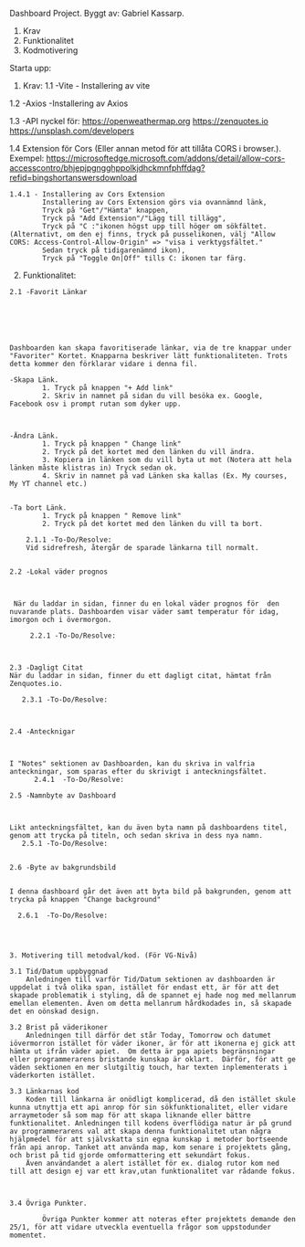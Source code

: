 Dashboard Project.
Byggt av: Gabriel Kassarp.

1. Krav
2. Funktionalitet
3. Kodmotivering

Starta upp:


1. Krav:
 1.1 -Vite
        - Installering av vite
    
1.2 -Axios
        -Installering av Axios

1.3 -API nyckel för:
        https://openweathermap.org
        https://zenquotes.io 
        https://unsplash.com/developers 

1.4    Extension för Cors (Eller annan metod för att tillåta CORS i browser.).
            Exempel: https://microsoftedge.microsoft.com/addons/detail/allow-cors-accesscontro/bhjepjpgngghppolkjdhckmnfphffdag?refid=bingshortanswersdownload

    1.4.1 - Installering av Cors Extension 
            Installering av Cors Extension görs via ovannämnd länk,
            Tryck på "Get"/"Hämta" knappen,
            Tryck på "Add Extension"/"Lägg till tillägg",
            Tryck på "C :"ikonen högst upp till höger om sökfältet. (Alternativt, om den ej finns, tryck på pusselikonen, välj "Allow CORS: Access-Control-Allow-Origin" => "visa i verktygsfältet." 
            Sedan tryck på tidigarenämnd ikon),
            Tryck på "Toggle On|Off" tills C: ikonen tar färg.

 





   2. Funktionalitet:


    2.1 -Favorit Länkar


    



    Dashboarden kan skapa favoritiserade länkar, via de tre knappar under "Favoriter" Kortet. Knapparna beskriver lätt funktionaliteten. Trots detta kommer den förklarar vidare i denna fil.

    -Skapa Länk.
            1. Tryck på knappen "+ Add link"
            2. Skriv in namnet på sidan du vill besöka ex. Google, Facebook osv i prompt rutan som dyker upp.
           


    -Ändra Länk.
            1. Tryck på knappen " Change link"
            2. Tryck på det kortet med den länken du vill ändra.
            3. Kopiera in länken som du vill byta ut mot (Notera att hela länken måste klistras in) Tryck sedan ok.
            4. Skriv in namnet på vad Länken ska kallas (Ex. My courses, My YT channel etc.)

        
    -Ta bort Länk.   
            1. Tryck på knappen " Remove link"
            2. Tryck på det kortet med den länken du vill ta bort.

        2.1.1 -To-Do/Resolve:
        Vid sidrefresh, återgår de sparade länkarna till normalt.


    2.2 -Lokal väder prognos

    

     När du laddar in sidan, finner du en lokal väder prognos för  den nuvarande plats. Dashboarden visar väder samt temperatur för idag, imorgon och i övermorgon.

         2.2.1 -To-Do/Resolve:



    2.3 -Dagligt Citat
    När du laddar in sidan, finner du ett dagligt citat, hämtat från Zenquotes.io.

       2.3.1 -To-Do/Resolve:



    2.4 -Antecknigar
         


    I "Notes" sektionen av Dashboarden, kan du skriva in valfria anteckningar, som sparas efter du skrivigt i anteckningsfältet.
          2.4.1  -To-Do/Resolve:

    2.5 -Namnbyte av Dashboard

         

    Likt anteckningsfältet, kan du även byta namn på dashboardens titel, genom att trycka på titeln, och sedan skriva in dess nya namn.
       2.5.1 -To-Do/Resolve:


    2.6 -Byte av bakgrundsbild
         

    I denna dashboard går det även att byta bild på bakgrunden, genom att trycka på knappen "Change background"

      2.6.1  -To-Do/Resolve:




    3. Motivering till metodval/kod. (För VG-Nivå)

    3.1 Tid/Datum uppbyggnad
        Anledningen till varför Tid/Datum sektionen av dashboarden är uppdelat i två olika span, istället för endast ett, är för att det skapade problematik i styling, då de spannet ej hade nog med mellanrum emellan elementen. Även om detta mellanrum hårdkodades in, så skapade det en oönskad design.

    3.2 Brist på väderikoner
        Anledningen till därför det står Today, Tomorrow och datumet iövermorron istället för väder ikoner, är för att ikonerna ej gick att hämta ut ifrån väder apiet.  Om detta är pga apiets begränsningar eller programmerarens bristande kunskap är oklart.  Därför, för att ge väden sektionen en mer slutgiltig touch, har texten inplementerats i väderkorten istället.
 
    3.3 Länkarnas kod
        Koden till länkarna är onödligt komplicerad, då den istället skule kunna utnyttja ett api anrop för sin sökfunktionalitet, eller vidare arraymetoder så som map för att skapa liknande eller bättre funktionalitet. Anledningen till kodens överflödiga natur är på grund av programmerarens val att skapa denna funktionalitet utan några hjälpmedel för att självskatta sin egna kunskap i metoder bortseende från api anrop. Tanket att använda map, kom senare i projektets gång, och brist på tid gjorde omformattering ett sekundärt fokus.
        Även användandet a alert istället för ex. dialog rutor kom ned till att design ej var ett krav,utan funktionalitet var rådande fokus.



    3.4 Övriga Punkter.

            Övriga Punkter kommer att noteras efter projektets demande den 25/1, för att vidare utveckla eventuella frågor som uppstodunder momentet.















